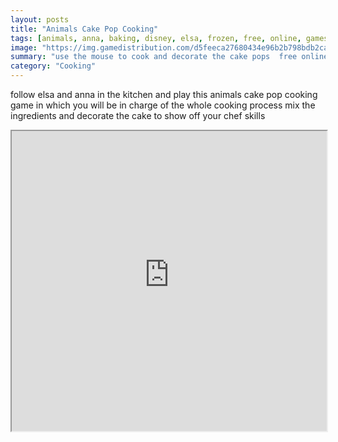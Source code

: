 ```yaml
---
layout: posts
title: "Animals Cake Pop Cooking"
tags: [animals, anna, baking, disney, elsa, frozen, free, online, games, oyna, game, free, games, play, play, games]
image: "https://img.gamedistribution.com/d5feeca27680434e96b2b798bdb2ca1a.jpg"
summary: "use the mouse to cook and decorate the cake pops  free online games oyna game free games play play games"
category: "Cooking"
---
```


follow elsa and anna in the kitchen and play this animals cake pop cooking game in which you will be in charge of the whole cooking process mix the ingredients and decorate the cake to show off your chef skills

<iframe width="100%" height="480px;" src="https://flash.gamedistribution.com?game=d5feeca27680434e96b2b798bdb2ca1a"></iframe>